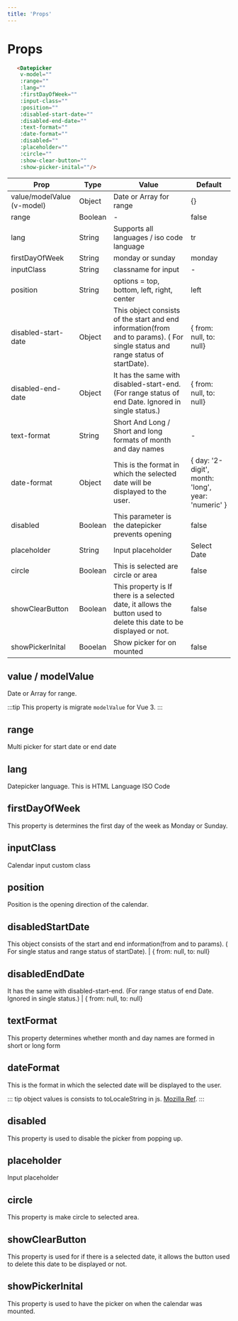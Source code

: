 ```yaml
---
title: 'Props'
---
```


# Props
``` html
   <Datepicker 
    v-model="" 
    :range="" 
    :lang="" 
    :firstDayOfWeek="" 
    :input-class="" 
    :position="" 
    :disabled-start-date="" 
    :disabled-end-date=""
    :text-format="" 
    :date-format=""
    :disabled=""
    :placeholder=""
    :circle=""
    :show-clear-button=""
    :show-picker-inital=""/>
```

Prop | Type | Value |  Default
------------- | ------------- | ------------- | -------------
value/modelValue (v-model) | Object | Date or Array for range | {}
range | Boolean | - | false
lang | String | Supports all languages / iso code language | tr
firstDayOfWeek | String | monday or sunday | monday
inputClass | String | classname for input | -
position | String | options = top, bottom, left, right, center | left
disabled-start-date | Object | This object consists of the start and end information(from and to params). ( For single status and range status of startDate). | { from: null, to: null}
disabled-end-date | Object | It has the same with disabled-start-end. (For range status of end Date. Ignored in single status.) | { from: null, to: null}
text-format | String | Short And Long / Short and long formats of month and day names | -
date-format | Object | This is the format in which the selected date will be displayed to the user. | { day: '2-digit', month: 'long', year: 'numeric' }
disabled | Boolean | This parameter is the datepicker prevents opening | false
placeholder | String | Input placeholder | Select Date
circle | Boolean | This is selected are circle or area | false
showClearButton | Boolean | This property is If there is a selected date, it allows the button used to delete this date to be displayed or not. | false
showPickerInital | Booelan | Show picker for on mounted | false


## value / modelValue
  Date or Array for range.
  
  :::tip
    This property is migrate `modelValue` for Vue 3.
  :::
## range
  Multi picker for start date or end date

## lang
  Datepicker language. This is HTML Language ISO Code

## firstDayOfWeek
  This property is determines the first day of the week as Monday or Sunday.

## inputClass
  Calendar input custom class

## position
  Position is the opening direction of the calendar.

## disabledStartDate
  This object consists of the start and end information(from and to params). ( For single status and range status of startDate). | { from: null, to: null}

## disabledEndDate
  It has the same with disabled-start-end. (For range status of end Date. Ignored in single status.) | { from: null, to: null}

## textFormat
  This property determines whether month and day names are formed in short or long form

## dateFormat
  This is the format in which the selected date will be displayed to the user.
  
  ::: tip
  object values is consists to toLocaleString in js.
  [Mozilla Ref](https://developer.mozilla.org/en-US/docs/Web/JavaScript/Reference/Global_Objects/Date/toLocaleString).
  :::

## disabled
  This property is used to disable the picker from popping up.

## placeholder
  Input placeholder

## circle
  This property is make circle to selected area.

## showClearButton
  This property is used for if there is a selected date, it allows the button used to delete this date to be displayed or not.

## showPickerInital
  This property is used to have the picker on when the calendar was mounted.
